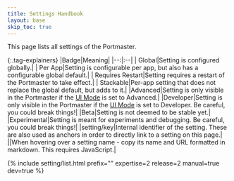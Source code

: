 ```yaml
---
title: Settings Handbook
layout: base
skip_toc: true
---
```


This page lists all settings of the Portmaster.

{:.tag-explainers}
|Badge|Meaning|
|--:|:--|
|<span class="setting-badge global"><i class="fa fa-globe"></i> Global</span>|Setting is configured globally.|
|<span class="setting-badge per-app"><i class="far fa-dot-circle"></i> Per App</span>|Setting is configurable per app, but also has a configurable global default.|
|<span class="setting-badge restart"><i class="fa fa-sync-alt"></i> Requires Restart</span>|Setting requires a restart of the Portmaster to take effect.|
|<span class="setting-badge stackable"><i class="fa fa-layer-group"></i> Stackable</span>|Per-app setting that does not replace the global default, but adds to it.|
|<span class="setting-badge advanced">Advanced</span>|Setting is only visible in the Portmaster if the [UI Mode](#core/expertiseLevel) is set to Advanced.|
|<span class="setting-badge developer">Developer</span>|Setting is only visible in the Portmaster if the [UI Mode](#core/expertiseLevel) is set to Developer. Be careful, you could break things!|
|<span class="setting-badge beta">Beta</span>|Setting is not deemed to be stable yet.|
|<span class="setting-badge experimental">Experimental</span>|Setting is meant for experiments and debugging. Be careful, you could break things!|
|<span class="setting-badge key">setting/key</span>|Internal identifier of the setting. These are also used as anchors in order to directly link to a setting on this page.|
|<i class="fab fa-lg fa-markdown"></i>|When hovering over a setting name - copy its name and URL formatted in markdown. This requires JavaScript.|

{% include setting/list.html prefix="" expertise=2 release=2 manual=true dev=true %}
